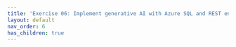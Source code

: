 ```yaml
---
title: 'Exercise 06: Implement generative AI with Azure SQL and REST endpoints'
layout: default
nav_order: 6
has_children: true
---
```

